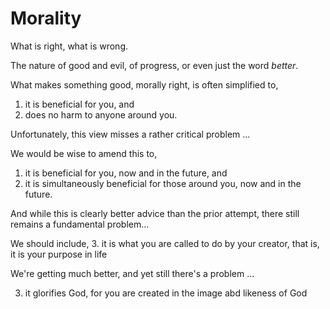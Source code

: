 # Morality

What is right, what is wrong.

The nature of good and evil, of progress, or even just the word *better*.

What makes something good, morally right, is often simplified to,
1. it is beneficial for you, and
2. does no harm to anyone around you.

Unfortunately, this view misses a rather critical problem ...

We would be wise to amend this to,
1. it is beneficial for you, now and in the future, and
2. it is simultaneously beneficial for those around you, now and in the future.

And while this is clearly better advice than the prior attempt, there still remains a fundamental problem...

We should include,
3. it is what you are called to do by your creator, that is, it is your purpose in life

We're getting much better, and yet still there's a problem ...

3. it glorifies God, for you are created in the image abd likeness of God




